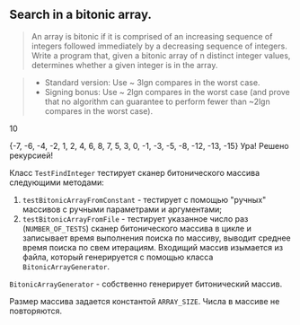 ## Search in a bitonic array.
 >An array is bitonic if it is comprised of an increasing sequence of
 integers followed immediately by a decreasing sequence of integers.
 Write a program that, given a bitonic array of n distinct integer
 values, determines whether a given integer is in the array.

> + Standard version: Use ~ 3lg⁡n compares in the worst case.
> + Signing bonus: Use ~ 2lg⁡n compares in the worst case (and prove
 that no algorithm can guarantee to perform fewer than ~2lg⁡n compares
 in the worst case).

10

{-7, -6, -4, -2, 1, 2, 4, 6, 8, 7, 5, 3, 0, -1, -3, -5, -8, -12, -13, -15}
Ура! Решено рекурсией!

Класс `TestFindInteger` тестирует сканер битонического массива следующими методами:
1) `testBitonicArrayFromConstant` - тестирует с помощью "ручных" массивов с ручными
параметрами и аргументами;
2) `testBitonicArrayFromFile` - тестирует указанное число раз (`NUMBER_OF_TESTS`)
сканер битонического массива  в цикле и записывает время выполнения поиска по
массиву, выводит среднее время поиска по свем итерациям. Входищий массив изымается
из файла, который генерируется с помощью класса `BitonicArrayGenerator`.

`BitonicArrayGenerator` - собственно генерирует битонический массив.

Размер массива задается константой `ARRAY_SIZE`. Числа в массиве не повторяются.